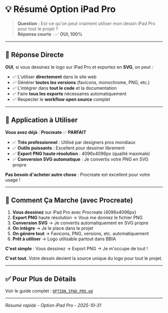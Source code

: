 # 💡 Résumé Option iPad Pro

> **Question** : Est-ce qu'on peut vraiment utiliser mon dessin iPad Pro pour tout le projet ?  
> **Réponse courte** : ✅ **OUI, 100%**

---

## 🎯 Réponse Directe

**OUI**, si vous dessinez le logo sur iPad Pro et exportez en **SVG**, on peut :
- ✅ L'utiliser **directement** dans le site web
- ✅ Générer **toutes les versions** (favicons, monochrome, PNG, etc.)
- ✅ L'intégrer dans **tout le code** et la documentation
- ✅ Faire **tous les exports** nécessaires automatiquement
- ✅ Respecter le **workflow open source** complet

---

## 📱 Application à Utiliser

**Vous avez déjà** : **Procreate** ✅ **PARFAIT**
- ✅ **Très professionnel** : Utilisé par designers pros mondiaux
- ✅ **Outils puissants** : Excellent pour dessiner librement
- ✅ **Export PNG haute résolution** : 4096x4096px (qualité maximale)
- ✅ **Conversion SVG automatique** : Je convertis votre PNG en SVG propre

**Pas besoin d'acheter autre chose** : Procreate est excellent pour votre usage !

---

## 🔄 Comment Ça Marche (avec Procreate)

1. **Vous dessinez** sur iPad Pro avec Procreate (4096x4096px)
2. **Export PNG** haute résolution → Vous me donnez le fichier PNG
3. **Conversion SVG** → Je convertis automatiquement en SVG propre
4. **On intègre** → Je le place dans le projet
5. **On génère tout** → Favicons, PNG, versions, etc. automatiquement
6. **Prêt à utiliser** → Logo utilisable partout dans BBIA

**C'est simple** : Vous dessinez → Export PNG → Je m'occupe de tout !

**C'est tout.** Votre dessin devient la source unique du logo pour tout le projet.

---

## ✅ Pour Plus de Détails

Voir le guide complet : [`OPTION_IPAD_PRO.md`](OPTION_IPAD_PRO.md)

---

*Résumé rapide - Option iPad Pro - 2025-10-31*


